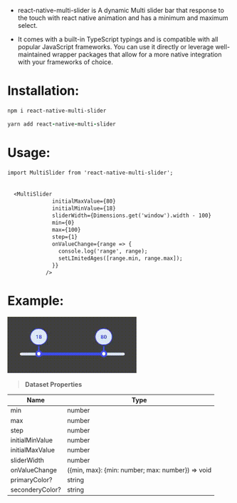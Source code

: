- react-native-multi-slider is A dynamic Multi slider bar that response to the touch with react native animation and has a minimum and maximum select.

- It comes with a built-in TypeScript typings and is compatible with all popular JavaScript frameworks. You can use it directly or leverage well-maintained wrapper packages that allow for a more native integration with your frameworks of choice.

# Installation:

```
npm i react-native-multi-slider

```

```ruby
yarn add react-native-multi-slider

```

# Usage:

```
import MultiSlider from 'react-native-multi-slider';


  <MultiSlider
              initialMaxValue={80}
              initialMinValue={18}
              sliderWidth={Dimensions.get('window').width - 100}
              min={0}
              max={100}
              step={1}
              onValueChange={range => {
                console.log('range', range);
                setLImitedAges([range.min, range.max]);
              }}
            />
```

# Example:

![ ](./assets/videos/1.gif)

> **Dataset Properties**

| Name            | Type                                             |
| --------------- | ------------------------------------------------ |
| min             | number                                           |
| max             | number                                           |
| step            | number                                           |
| initialMinValue | number                                           |
| initialMaxValue | number                                           |
| sliderWidth     | number                                           |
| onValueChange   | ({min, max}: {min: number; max: number}) => void |
| primaryColor?   | string                                           |
| seconderyColor? | string                                           |
